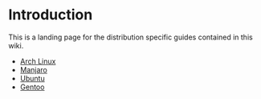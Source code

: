 # Introduction

This is a landing page for the distribution specific guides contained in this wiki.

- [Arch Linux](https://wiki.t2linux.org/distributions/arch/installation/)
- [Manjaro](https://wiki.t2linux.org/distributions/manjaro/home/)
- [Ubuntu](https://wiki.t2linux.org/distributions/ubuntu/home/)
- [Gentoo](https://wiki.t2linux.org/distributions/gentoo/installation/)
